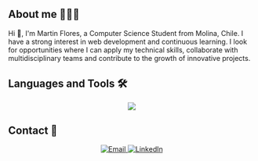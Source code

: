 ## About me 👨🏻‍💻

Hi 👋, I'm Martin Flores, a Computer Science Student from Molina, Chile. I have a strong interest in web development and continuous learning. I look for opportunities where I can apply my technical skills, collaborate with multidisciplinary teams and contribute to the growth of innovative projects.

## Languages and Tools 🛠 

<p align="center">
  <a href="https://skillicons.dev">
    <img src="https://skillicons.dev/icons?i=py,java,js,c,vue,html,css,nodejs,mongodb,firebase,mysql,git,github,aws,docker" />
  </a>
</p>

## Contact 📧

<p align="center">
  <a href="mailto:martinfloresgrez@gmail.com">
    <img src="https://img.shields.io/badge/Email-D14836?style=for-the-badge&logo=gmail&logoColor=white" alt="Email" />
  </a>
  <a href="https://www.linkedin.com/in/martin-ignacio-flores-grez-b83517339/" target="_blank">
    <img src="https://img.shields.io/badge/LinkedIn-0077B5?style=for-the-badge&logo=linkedin&logoColor=white" alt="LinkedIn" />
  </a>
</p>
